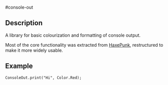 #console-out

## Description
A library for basic colourization and formatting of console output. 

Most of the core functionality was extracted from [HaxePunk](github.com/HaxePunk/HaxePunk), restructured to make it more widely usable.

## Example

```
ConsoleOut.print("Hi", Color.Red);
